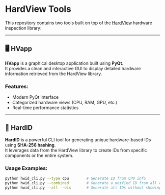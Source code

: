 # HardView Tools

This repository contains two tools built on top of the [HardView](https://github.com/gafoo173/hardview) hardware inspection library:

---

## 🖥️ HVapp

**HVapp** is a graphical desktop application built using **PyQt**.  
It provides a clean and interactive GUI to display detailed hardware information retrieved from the HardView library.

### Features:
- Modern PyQt interface
- Categorized hardware views (CPU, RAM, GPU, etc.)
- Real-time performance statistics

---

## 🔐 HardID

**HardID** is a powerful CLI tool for generating unique hardware-based IDs using **SHA-256 hashing**.  
It leverages data from the HardView library to create IDs from specific components or the entire system.

### Usage Examples:
```bash
python hwid_cli.py --type cpu        # Generate ID from CPU info
python hwid_cli.py --combined        # Generate a unified ID from all components
python hwid_cli.py --all --dis       # Generate all IDs without showing the logo
